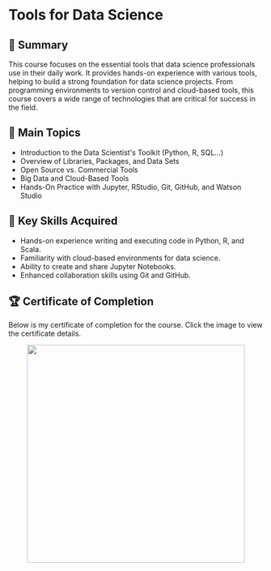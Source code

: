 # Tools for Data Science

## 📄 Summary
This course focuses on the essential tools that data science professionals use in their daily work. It provides hands-on experience with various tools, helping to build a strong foundation for data science projects. From programming environments to version control and cloud-based tools, this course covers a wide range of technologies that are critical for success in the field.

## 📑 Main Topics
- Introduction to the Data Scientist's Toolkit (Python, R, SQL...)
- Overview of Libraries, Packages, and Data Sets
- Open Source vs. Commercial Tools
- Big Data and Cloud-Based Tools
- Hands-On Practice with Jupyter, RStudio, Git, GitHub, and Watson Studio

## 🔑 Key Skills Acquired
- Hands-on experience writing and executing code in Python, R, and Scala.
- Familiarity with cloud-based environments for data science.
- Ability to create and share Jupyter Notebooks.
- Enhanced collaboration skills using Git and GitHub.

## 🏆 Certificate of Completion
Below is my certificate of completion for the course. Click the image to view the certificate details.

<p align="middle">
  <a href="https://coursera.org/share/your_certificate_link"><img src="https://user-images.githubusercontent.com/84391594/152703941-8c1b3e93-7358-4274-8c7d-b152d3132814.png" height="430"></a>
</p>
